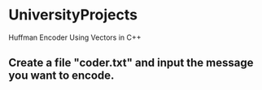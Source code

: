 # UniversityProjects
Huffman Encoder Using Vectors in C++ 

## Create a file "coder.txt" and input the message you want to encode. 
